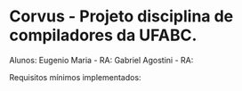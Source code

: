 # Corvus - Projeto disciplina de compiladores da UFABC.

Alunos:
  Eugenio Maria - RA:
  Gabriel Agostini - RA:
  
Requisitos mínimos implementados:
  
